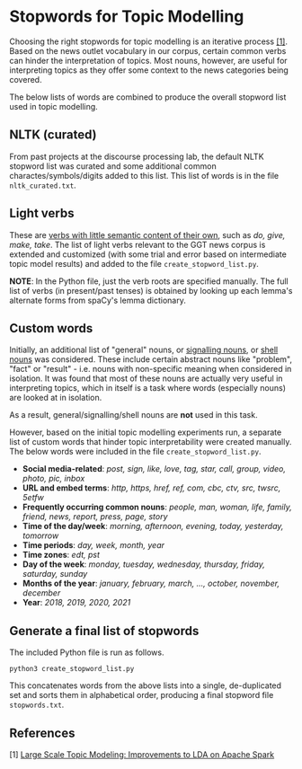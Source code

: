 # Stopwords for Topic Modelling
Choosing the right stopwords for topic modelling is an iterative process [[1]](https://databricks.com/blog/2015/09/22/large-scale-topic-modeling-improvements-to-lda-on-apache-spark.html). Based on the news outlet vocabulary in our corpus, certain common verbs can hinder the interpretation of topics. Most nouns, however, are useful for interpreting topics as they offer some context to the news categories being covered.

The below lists of words are combined to produce the overall stopword list used in topic modelling.

## NLTK (curated)
From past projects at the discourse processing lab, the default NLTK stopword list was curated and some additional common charactes/symbols/digits added to this list. This list of words is in the file `nltk_curated.txt`.

## Light verbs
These are [verbs with little semantic content of their own](https://en.wikipedia.org/wiki/Light_verb), such as *do, give, make, take*. The list of light verbs relevant to the GGT news corpus is extended and customized (with some trial and error based on intermediate topic model results) and added to the file `create_stopword_list.py`.

**NOTE**: In the Python file, just the verb roots are specified manually. The full list of verbs (in present/past tenses) is obtained by looking up each lemma's alternate forms from spaCy's lemma dictionary.

## Custom words
Initially, an additional list of "general" nouns, or [signalling nouns](https://books.google.ca/books/about/Signalling_Nouns_in_Academic_English.html?id=3f-XoAEACAAJ&redir_esc=y), or [shell nouns](https://www.aclweb.org/anthology/W13-2314/) was considered. These include certain abstract nouns like "problem", "fact" or "result" - i.e. nouns with non-specific meaning when considered in isolation. It was found that most of these nouns are actually very useful in interpreting topics, which in itself is a task where words (especially nouns) are looked at in isolation.

As a result, general/signalling/shell nouns are **not** used in this task.

However, based on the initial topic modelling experiments run, a separate list of custom words that hinder topic interpretability were created manually. The below words were included in the file `create_stopword_list.py`.

* **Social media-related**: *post, sign, like, love, tag, star, call, group, video, photo, pic, inbox*
* **URL and embed terms**: *http, https, href, ref, com, cbc, ctv, src, twsrc, 5etfw*
* **Frequently occurring common nouns**: *people, man, woman, life, family, friend, news, report, press, page, story*
* **Time of the day/week**: *morning, afternoon, evening, today, yesterday, tomorrow*
* **Time periods**: *day, week, month, year*
* **Time zones**: *edt, pst*
* **Day of the week**: *monday, tuesday, wednesday, thursday, friday, saturday, sunday*
* **Months of the year**: *january, february, march, ..., october, november, december*
* **Year**: *2018, 2019, 2020, 2021*

## Generate a final list of stopwords
The included Python file is run as follows.
```
python3 create_stopword_list.py
```

This concatenates words from the above lists into a single, de-duplicated set and sorts them in alphabetical order, producing a final stopword file `stopwords.txt`.

## References
[1] [Large Scale Topic Modeling: Improvements to LDA on Apache Spark](https://databricks.com/blog/2015/09/22/large-scale-topic-modeling-improvements-to-lda-on-apache-spark.html)